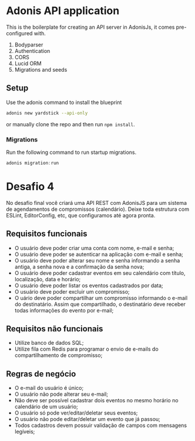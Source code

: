 # Adonis API application

This is the boilerplate for creating an API server in AdonisJs, it comes pre-configured with.

1. Bodyparser
2. Authentication
3. CORS
4. Lucid ORM
5. Migrations and seeds

## Setup

Use the adonis command to install the blueprint

```bash
adonis new yardstick --api-only
```

or manually clone the repo and then run `npm install`.


### Migrations

Run the following command to run startup migrations.

```js
adonis migration:run
```

# Desafio 4

No desafio final você criará uma API REST com AdonisJS para um sistema de agendamentos de compromissos (calendário). Deixe toda estrutura com ESLint, EditorConfig, etc, que configuramos até agora pronta.

## Requisitos funcionais

 - O usuário deve poder criar uma conta com nome, e-mail e senha; 
 - O usuário deve poder se autenticar na aplicação com e-mail e senha;
 - O usuário deve poder alterar seu nome e senha informando a senha antiga, a senha nova e a confirmação da senha nova;
 - O usuário deve poder cadastrar eventos em seu calendário com título, localização, data e horário;
 - O usuário deve poder listar os eventos cadastrados por data;
 - O usuário deve poder excluir um compromisso;
 - O uário deve poder compartilhar um compromisso informando o e-mail do destinatário. Assim que compartilhado, o destinatário    deve receber todas informações do evento por e-mail;
 
 
## Requisitos não funcionais

 - Utilize banco de dados SQL;
 - Utilize fila com Redis para programar o envio de e-mails do compartilhamento de compromisso;
 
## Regras de negócio
 - O e-mail do usuário é único;
 - O usuário não pode alterar seu e-mail;
 - Não deve ser possível cadastrar dois eventos no mesmo horário no calendário de um usuário;
 - O usuário só pode ver/editar/deletar seus eventos;
 - O usuário não pode editar/deletar um evento que já passou;
 - Todos cadastros devem possuir validação de campos com mensagens legíveis;
